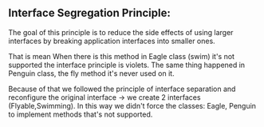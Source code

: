 ## Interface Segregation Principle:

The goal of this principle is to reduce the side effects of using larger interfaces by breaking application interfaces into smaller ones.

That is mean When there is this method in Eagle class (swim) it's not supported the interface principle is violets. 
The same thing happened in Penguin class, the fly method it's never used on it.


Because of that we followed the principle of interface separation and reconfigure the original interface -> 
we create 2 interfaces (Flyable,Swimming). In this way we didn't force the classes: 
Eagle, Penguin to implement methods that's not supported.
